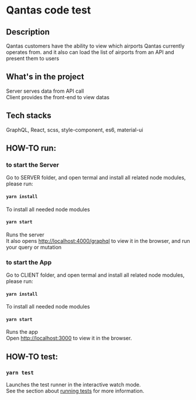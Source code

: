 # Qantas code test

## Description

Qantas customers have the ability to view which airports Qantas currently operates from. and it also can load the list of airports from an API and present them to users

## What's in the project

Server serves data from API call<br>
Client provides the front-end to view datas

## Tech stacks

GraphQL, React, scss, style-component, es6, material-ui

## HOW-TO run:

### to start the Server

Go to SERVER folder, and open termal and install all related node modules, please run:

#### `yarn install`

To install all needed node modules

#### `yarn start`

Runs the server<br>
It also opens [http://localhost:4000/graphql](http://localhost:4000/graphql) to view it in the browser,
and run your query or mutation

### to start the App

Go to CLIENT folder, and open termal and install all related node modules, please run:

#### `yarn install`

To install all needed node modules

#### `yarn start`

Runs the app<br>
Open [http://localhost:3000](http://localhost:3000) to view it in the browser.

## HOW-TO test:

### `yarn test`

Launches the test runner in the interactive watch mode.<br>
See the section about [running tests](https://facebook.github.io/create-react-app/docs/running-tests) for more information.
